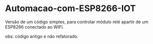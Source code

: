# Automacao-com-ESP8266-IOT



Versão de um código simples, para controlar módulo relé apartir de um ESP8266 conectado ao WIFI.

obs: código antigo e não refatorado.

